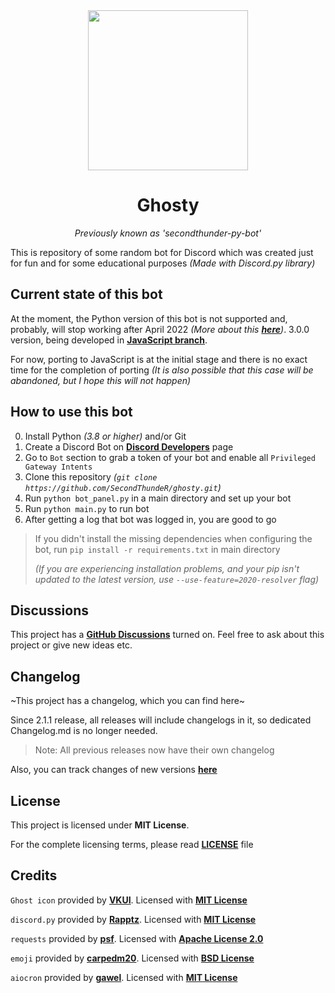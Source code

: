 <div align="center">

<img width="256" height="256" src="assets/logo.gif">

# Ghosty
*Previously known as 'secondthunder-py-bot'*

</div>

This is repository of some random bot for Discord which was created just for fun and for some educational purposes *(Made with Discord.py library)*

## Current state of this bot
At the moment, the Python version of this bot is not supported and, probably, will stop working after April 2022 *(More about this [**here**](https://gist.github.com/Rapptz/4a2f62751b9600a31a0d3c78100287f1))*. 3.0.0 version, being developed in [**JavaScript branch**](https://github.com/SecondThundeR/ghosty/tree/javascript-madness).

For now, porting to JavaScript is at the initial stage and there is no exact time for the completion of porting *(It is also possible that this case will be abandoned, but I hope this will not happen)*

## How to use this bot

0. Install Python *(3.8 or higher)* and/or Git
1. Create a Discord Bot on [**Discord Developers**](https://discord.com/developers/applications) page
2. Go to `Bot` section to grab a token of your bot and enable all `Privileged Gateway Intents`
3. Clone this repository *(`git clone https://github.com/SecondThundeR/ghosty.git`)*
4. Run `python bot_panel.py` in a main directory and set up your bot
5. Run `python main.py` to run bot
6. After getting a log that bot was logged in, you are good to go

> If you didn't install the missing dependencies when configuring the bot, run `pip install -r requirements.txt` in main directory
>
> *(If you are experiencing installation problems, and your pip isn't updated to the latest version, use `--use-feature=2020-resolver` flag)*

## Discussions

This project has a [**GitHub Discussions**](https://github.com/SecondThundeR/ghosty/discussions) turned on. Feel free to ask about this project or give new ideas etc.

## Changelog

~This project has a changelog, which you can find here~

Since 2.1.1 release, all releases will include changelogs in it, so dedicated Changelog.md is no longer needed.

> Note: All previous releases now have their own changelog

Also, you can track changes of new versions [**here**](https://github.com/SecondThundeR/ghosty/projects)

## License

This project is licensed under **MIT License**.

For the complete licensing terms, please read [**LICENSE**](https://github.com/SecondThundeR/ghosty/blob/master/LICENSE) file

## Credits

`Ghost icon` provided by [**VKUI**](https://github.com/VKCOM/icons). Licensed with [**MIT License**](https://github.com/VKCOM/icons/blob/master/LICENSE)

`discord.py` provided by [**Rapptz**](https://github.com/Rapptz/discord.py). Licensed with [**MIT License**](https://github.com/Rapptz/discord.py/blob/master/LICENSE)

`requests` provided by [**psf**](https://github.com/psf/requests). Licensed with [**Apache License 2.0**](https://github.com/psf/requests/blob/master/LICENSE)

`emoji` provided by [**carpedm20**](https://github.com/carpedm20/emoji/). Licensed with [**BSD License**](https://github.com/carpedm20/emoji/blob/master/LICENSE.txt)

`aiocron` provided by [**gawel**](https://github.com/gawel/aiocron). Licensed with [**MIT License**](https://github.com/gawel/aiocron/blob/master/LICENSE)
